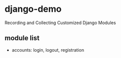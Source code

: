 # django-demo

Recording and Collecting Customized Django Modules

## module list

- accounts: login, logout, registration
